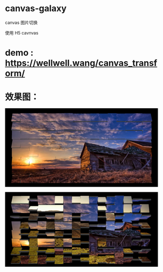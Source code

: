 # canvas-galaxy
canvas 图片切换

使用 H5 cavnvas 

# demo : https://wellwell.wang/canvas_transform/


# 效果图：

![image](https://github.com/17881055/canvas-threejs-transform/blob/master/images/demo1.jpg)

![image](https://github.com/17881055/canvas-threejs-transform/blob/master/images/demo2.jpg)